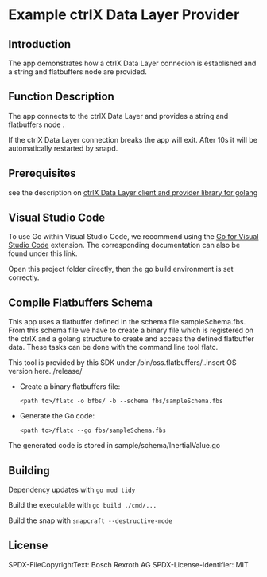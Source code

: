 # Example ctrlX Data Layer Provider

## Introduction

The app demonstrates how a ctrlX Data Layer connecion is established and a string and flatbuffers node are provided.

## Function Description

The app connects to the ctrlX Data Layer and provides a string and flatbuffers node .

If the ctrlX Data Layer connection breaks the app will exit. After 10s it will be automatically restarted by snapd.

## Prerequisites

see the description on [ctrlX Data Layer client and provider library for golang](https://github.com/boschrexroth/ctrlx-datalayer-golang)

## Visual Studio Code

To use Go within Visual Studio Code, we recommend using the [Go for Visual Studio Code](https://github.com/golang/vscode-go) extension. The corresponding documentation can also be found under this link. 

Open this project folder directly, then the go build environment is set correctly. 

## Compile Flatbuffers Schema

This app uses a flatbuffer defined in the schema file sampleSchema.fbs. From this schema file we have to create a binary file which is registered on the ctrlX and a golang structure to create and access the defined flatbuffer data. These tasks can be done with the command line tool flatc.

This tool is provided by this SDK under /bin/oss.flatbuffers/..insert OS version here../release/

* Create a binary flatbuffers file:

    `<path to>/flatc -o bfbs/ -b --schema fbs/sampleSchema.fbs`

* Generate the Go code:

    `<path to>/flatc --go fbs/sampleSchema.fbs`

The generated code is stored in sample/schema/InertialValue.go

## Building

Dependency updates with `go mod tidy`

Build the executable with `go build ./cmd/...`

Build the snap with `snapcraft --destructive-mode`

## License

SPDX-FileCopyrightText: Bosch Rexroth AG
SPDX-License-Identifier: MIT
